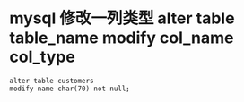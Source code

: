 # mysql 修改一列类型 alter table table_name modify col_name col_type

```mysql
alter table customers
modify name char(70) not null;
```